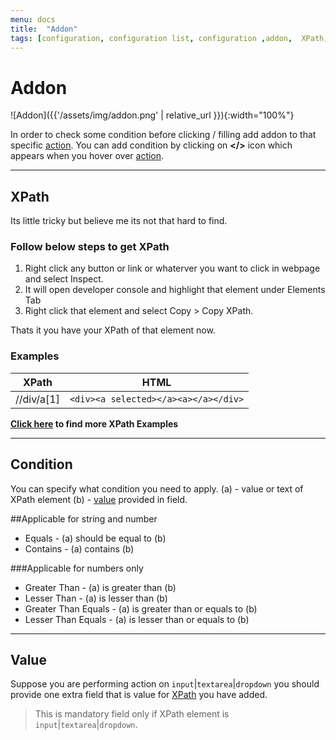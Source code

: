 ```yaml
---
menu: docs
title:  "Addon"
tags: [configuration, configuration list, configuration ,addon,  XPath, Value, condition,check]
---
```


# Addon

![Addon]({{'/assets/img/addon.png' | relative_url }}){:width="100%"}

In order to check some condition before clicking / filling add addon to that specific [action](action.md). You can add condition by clicking on **</>** icon which appears when you hover over [action](action.md).

---
## XPath
Its little tricky but believe me its not that hard to find.

### Follow below steps to get XPath
1. Right click any button or link or whaterver you want to click in webpage and select Inspect.
2. It will open developer console and highlight that element under Elements Tab
3. Right click that element and select Copy > Copy XPath.

Thats it you have your XPath of that element now.


### Examples

| XPath | HTML |
| ------ | ------ |
|//div/a[1]|`<div><a selected></a><a></a></div>`|


**[Click here](action/xpath.md) to find more XPath Examples**

---
## Condition
You can specify what condition you need to apply.
(a) - value or text of XPath element
(b) - [value](#value) provided in field.

##Applicable for string and number
- Equals -  (a) should be equal to (b)
- Contains - (a) contains (b)

###Applicable for numbers only
- Greater Than - (a) is greater than (b)
- Lesser Than - (a) is lesser than (b)
- Greater Than Equals - (a) is greater than or equals to (b)
- Lesser Than Equals - (a) is lesser than or equals to (b)
  
---
## Value

Suppose you are performing action on `input`|`textarea`|`dropdown` you should provide one extra field that is value for [XPath](XPath) you have added.

> This is mandatory field only if XPath element is `input`|`textarea`|`dropdown`.
